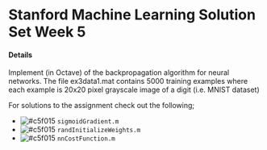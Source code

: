 # Stanford Machine Learning Solution Set Week 5

#### Details

Implement (in Octave) of the backpropagation algorithm for neural networks.
The file ex3data1.mat contains 5000 training examples where each example 
is 20x20 pixel grayscale image of a digit (i.e. MNIST dataset)

For solutions to the assignment check out the following;

- ![#c5f015](https://via.placeholder.com/15/c5f015/000000?text=+) `sigmoidGradient.m`
- ![#c5f015](https://via.placeholder.com/15/c5f015/000000?text=+) `randInitializeWeights.m`
- ![#c5f015](https://via.placeholder.com/15/c5f015/000000?text=+) `nnCostFunction.m`

